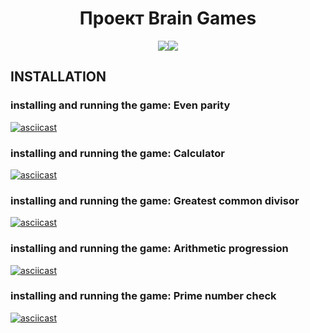 <h1 align="center">Проект Brain Games</h1>


<p align="center"><a href="https://codeclimate.com/github/franticstas/project-lvl1-s438/maintainability"><img src="https://api.codeclimate.com/v1/badges/c78a0eecaccfbcf4c81e/maintainability" /></a><a href="https://travis-ci.org/franticstas/project-lvl1-s438"><img src="https://travis-ci.org/franticstas/project-lvl1-s438.svg?branch=master" /></a></p>


INSTALLATION
------------

### installing and running the game: Even parity

[![asciicast](https://asciinema.org/a/FRuwq7SQfnnNxKVP8GfdC000J.svg)](https://asciinema.org/a/FRuwq7SQfnnNxKVP8GfdC000J)


### installing and running the game: Calculator

[![asciicast](https://asciinema.org/a/cjTG4EVUm4a0PFZOvAtHKYtDV.svg)](https://asciinema.org/a/cjTG4EVUm4a0PFZOvAtHKYtDV)

### installing and running the game: Greatest common divisor

[![asciicast](https://asciinema.org/a/l4Nkddmk3HpGFjhb93AuVy2m4.svg)](https://asciinema.org/a/l4Nkddmk3HpGFjhb93AuVy2m4)

### installing and running the game: Arithmetic progression

[![asciicast](https://asciinema.org/a/9NRk5Ded1iasDoqY2MInlaYkR.svg)](https://asciinema.org/a/9NRk5Ded1iasDoqY2MInlaYkR)

### installing and running the game: Prime number check

[![asciicast](https://asciinema.org/a/z5YSmxe20vXjaKUvt68X9ChuQ.svg)](https://asciinema.org/a/z5YSmxe20vXjaKUvt68X9ChuQ)
